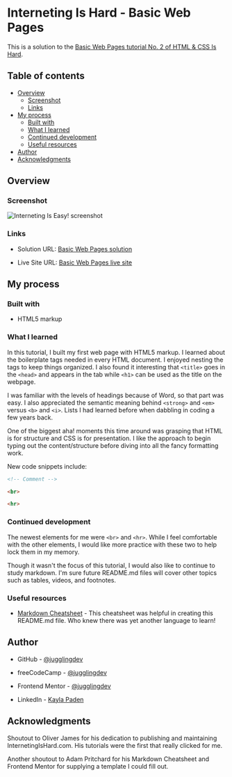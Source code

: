 # Interneting Is Hard - Basic Web Pages

This is a solution to the [Basic Web Pages tutorial No. 2 of HTML & CSS Is Hard](https://www.internetingishard.com/html-and-css/basic-web-pages/).

## Table of contents

- [Overview](#overview)
  - [Screenshot](#screenshot)
  - [Links](#links)
- [My process](#my-process)
  - [Built with](#built-with)
  - [What I learned](#what-i-learned)
  - [Continued development](#continued-development)
  - [Useful resources](#useful-resources)
- [Author](#author)
- [Acknowledgments](#acknowledgments)

## Overview

### Screenshot

![Interneting Is Easy! screenshot](./basic-web-pages.png "Interneting Is Easy!")

### Links

- Solution URL: [Basic Web Pages solution](https://github.com/jugglingdev/basic-web-pages)

- Live Site URL: [Basic Web Pages live site](https://jugglingdev.github.io/basic-web-pages/)

## My process

### Built with

- HTML5 markup

### What I learned

In this tutorial, I built my first web page with HTML5 markup.  I learned about the boilerplate tags needed in every HTML document.  I enjoyed nesting the tags to keep things organized.  I also found it interesting that `<title>` goes in the `<head>` and appears in the tab while `<h1>` can be used as the title on the webpage.

I was familiar with the levels of headings because of Word, so that part was easy.  I also appreciated the semantic meaning behind `<strong>` and `<em>` versus `<b>` and `<i>`.  Lists I had learned before when dabbling in coding a few years back.

One of the biggest aha! moments this time around was grasping that HTML is for structure and CSS is for presentation.  I like the approach to begin typing out the content/structure before diving into all the fancy formatting work.

New code snippets include:

```html
<!-- Comment -->
```

```html
<br>
```

```html
<hr>
```

### Continued development

The newest elements for me were `<br>` and `<hr>`.  While I feel comfortable with the other elements, I would like more practice with these two to help lock them in my memory.

Though it wasn't the focus of this tutorial, I would also like to continue to study markdown.  I'm sure future README.md files will cover other topics such as tables, videos, and footnotes.

### Useful resources

- [Markdown Cheatsheet](https://github.com/adam-p/markdown-here/wiki/Markdown-Cheatsheet) - This cheatsheet was helpful in creating this README.md file.  Who knew there was yet another language to learn!

## Author

- GitHub - [@jugglingdev](https://github.com/jugglingdev)

- freeCodeCamp - [@jugglingdev](https://www.freecodecamp.org/jugglingdev)

- Frontend Mentor - [@jugglingdev](https://www.frontendmentor.io/profile/jugglingdev)

- LinkedIn - [Kayla Paden](https://www.linkedin.com/in/kayla-marie-paden)

## Acknowledgments

Shoutout to Oliver James for his dedication to publishing and maintaining InternetingIsHard.com.  His tutorials were the first that really clicked for me.

Another shoutout to Adam Pritchard for his Markdown Cheatsheet and Frontend Mentor for supplying a template I could fill out.